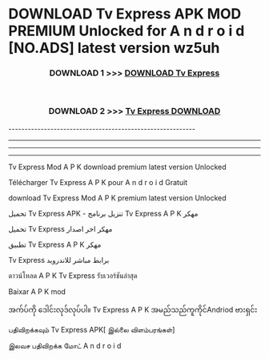 # DOWNLOAD Tv Express  APK MOD PREMIUM Unlocked for A n d r o i d [NO.ADS] latest version wz5uh 



<div align="center">

<h3>DOWNLOAD 1 >>> <a href="https://getmod2.web.app/?judul=Tv Express ">DOWNLOAD Tv Express </a></h3><br>

<h3>DOWNLOAD 2 >>> <a href="https://getmod2.web.app/?judul=Tv Express ">Tv Express  DOWNLOAD </a></h3>

</div>
----------------------------------------------------------

----------------------------------------------------------

----------------------------------------------------------

----------------------------------------------------------

Tv Express  Mod A P K download premium latest version Unlocked

Télécharger Tv Express  A P K pour A n d r o i d Gratuit

download Tv Express  Mod A P K premium latest version Unlocked

تحميل Tv Express  APK - تنزيل برنامج Tv Express  A P K مهكر

تحميل Tv Express  مهكر اخر اصدار

تطبيق Tv Express  A P K مهكر

Tv Express  برابط مباشر للاندرويد

ดาวน์โหลด A P K Tv Express  รับเวอร์ชันล่าสุด

Baixar A P K mod

အက်ပ်ကို ဒေါင်းလုဒ်လုပ်ပါ။ Tv Express  A P K အမည်သည်ကူကိုင်Andriod ဗားရှင်း

பதிவிறக்கவும் Tv Express  APK[ இல்லை விளம்பரங்கள்] 
 
இலவச பதிவிறக்க மோட் A n d r o i d



